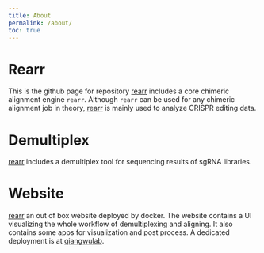 ```yaml
---
title: About
permalink: /about/
toc: true
---
```


# Rearr
This is the github page for repository [rearr][rearr] includes a core chimeric alignment engine `rearr`. Although `rearr` can be used for any chimeric alignment job in theory, [rearr][rearr] is mainly used to analyze CRISPR editing data.

# Demultiplex
[rearr][rearr] includes a demultiplex tool for sequencing results of sgRNA libraries.

# Website
[rearr][rearr] an out of box website deployed by docker. The website contains a UI visualizing the whole workflow of demultiplexing and aligning. It also contains some apps for visualization and post process. A dedicated deployment is at [qiangwulab][qiangwulab].

[rearr]: https://github.com/ljw20180420/rearr
[qiangwulab]: https://qiangwulab.sjtu.edu.cn